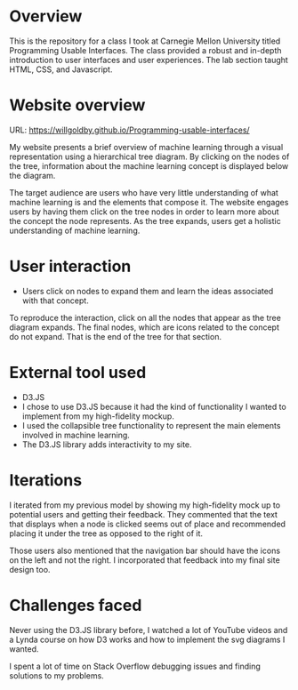 # Overview

This is the repository for a class I took at Carnegie Mellon University titled Programming Usable Interfaces. The class provided a robust and in-depth introduction to user interfaces and user experiences. The lab section taught HTML, CSS, and Javascript. 

# Website overview

URL: https://willgoldby.github.io/Programming-usable-interfaces/

My website presents a brief overview of machine learning through a visual representation using a hierarchical tree  diagram. By clicking on the nodes of the tree, information about the machine learning concept is displayed below the diagram. 

The target audience are users who have very little understanding of what machine learning is and the elements that compose it. The website engages users by having them click on the tree nodes in order to learn more about the concept the node represents. As the tree expands, users get a holistic understanding of machine learning.  


# User interaction 

- Users click on nodes to expand them and learn the ideas associated with that concept. 

To reproduce the interaction, click on all the nodes that appear as the tree diagram expands. The final nodes, which are icons related to the concept do not expand. That is the end of the tree for that section.


# External tool used

- D3.JS
- I chose to use D3.JS because it had the kind of functionality I wanted to implement from my high-fidelity mockup.  
- I used the collapsible tree functionality to represent the main elements involved in machine learning.   
- The D3.JS library adds interactivity to my site.

# Iterations

I iterated from my previous model by showing my high-fidelity mock up to potential users and getting their feedback. They commented that the text that displays when a node is clicked seems out of place and recommended placing it under the tree as opposed to the right of it. 

Those users also mentioned that the navigation bar should have the icons on the left and not the right. I incorporated that feedback into my final site design too.

# Challenges faced

Never using the D3.JS library before, I watched a lot of YouTube videos and a Lynda course on how D3 works and how to implement the svg diagrams I wanted. 

I spent a lot of time on Stack Overflow debugging issues and finding solutions to my problems. 


